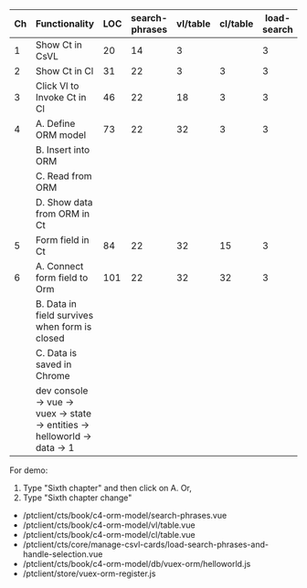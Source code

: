 | Ch  | Functionality                                                              | LOC | search-phrases | vl/table | cl/table | load-search | orm/helloworld | store/vuex-orm |
| --- | -------------------------------------------------------------------------- | --- | -------------- | -------- | -------- | ----------- | -------------- | -------------- |
| 1   | Show Ct in CsVL                                                            | 20  | 14             | 3        |          | 3           |                |
| 2   | Show Ct in Cl                                                              | 31  | 22             | 3        | 3        | 3           |                |
| 3   | Click Vl to Invoke Ct in Cl                                                | 46  | 22             | 18       | 3        | 3           |                |
| 4   | A. Define ORM model                                                        | 73  | 22             | 32       | 3        | 3           | 11             | 2              |
|     | B. Insert into ORM                                                         |     |                |          |          |             |                |
|     | C. Read from ORM                                                           |     |                |          |          |             |                |
|     | D. Show data from ORM in Ct                                                |     |                |          |          |             |                |
| 5   | Form field in Ct                                                           | 84  | 22             | 32       | 15       | 3           | 10             | 2              |
| 6   | A. Connect form field to Orm                                               | 101 | 22             | 32       | 32       | 3           | 11             | 2              |
|     | B. Data in field survives when form is closed                              |     |                |          |          |             |                |
|     | C. Data is saved in Chrome                                                 |     |                |          |          |             |                |
|     | dev console -> vue -> vuex -> state -> entities -> helloworld -> data -> 1 |     |                |          |          |             |                |

For demo:

1. Type "Sixth chapter" and then click on A. Or,
2. Type "Sixth chapter change"

- /ptclient/cts/book/c4-orm-model/search-phrases.vue
- /ptclient/cts/book/c4-orm-model/vl/table.vue
- /ptclient/cts/book/c4-orm-model/cl/table.vue
- /ptclient/cts/core/manage-csvl-cards/load-search-phrases-and-handle-selection.vue
- /ptclient/cts/book/c4-orm-model/db/vuex-orm/helloworld.js
- /ptclient/store/vuex-orm-register.js
